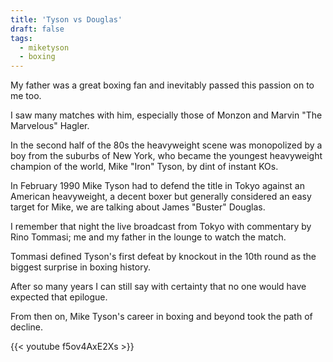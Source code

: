 ```yaml
---
title: 'Tyson vs Douglas'
draft: false
tags:
  - miketyson
  - boxing
---
```


My father was a great boxing fan and inevitably passed this passion on to me too.

I saw many matches with him, especially those of Monzon and Marvin "The Marvelous" Hagler.

In the second half of the 80s the heavyweight scene was monopolized by a boy from the suburbs of New York, who became the youngest heavyweight champion of the world, Mike "Iron" Tyson, by dint of instant KOs.

In February 1990 Mike Tyson had to defend the title in Tokyo against an American heavyweight, a decent boxer but generally considered an easy target for Mike, we are talking about James "Buster" Douglas.

I remember that night the live broadcast from Tokyo with commentary by Rino Tommasi; me and my father in the lounge to watch the match.

Tommasi defined Tyson's first defeat by knockout in the 10th round as the biggest surprise in boxing history.

After so many years I can still say with certainty that no one would have expected that epilogue.

From then on, Mike Tyson's career in boxing and beyond took the path of decline.

{{< youtube f5ov4AxE2Xs >}}
